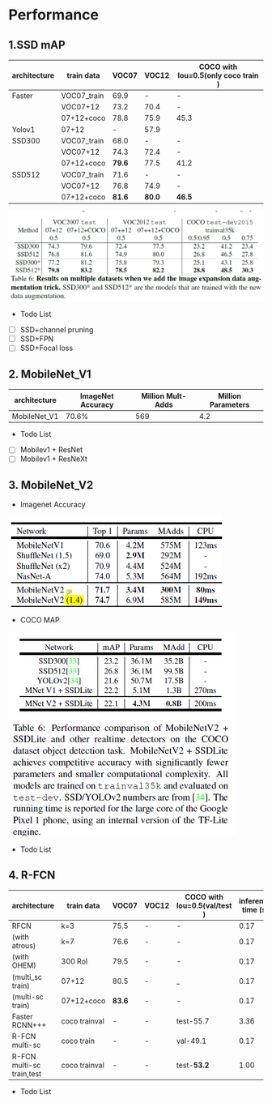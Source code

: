 # Performance

## 1.SSD mAP
| architecture |train data| VOC07 | VOC12 | COCO with Iou=0.5(only coco train ) | 
| ---- | ---- | ---- | ----- | -------|
| Faster | VOC07_train | 69.9| - |- |
|        | VOC07+12   | 73.2| 70.4|-|
|        | 07+12+coco| 78.8| 75.9 | 45.3|
| Yolov1 | 07+12     | - | 57.9|
| SSD300 | VOC07_train | 68.0| - |-|
|        | VOC07+12   | 74.3| 72.4 |-|
|        | 07+12+coco| __79.6__| 77.5|41.2|
| SSD512 | VOC07_train | 71.6|  -|-|
|        | VOC07+12   | 76.8| 74.9|-|
|        | 07+12+coco| __81.6__|__80.0__|__46.5__|


![ssd_result](../data_images/ssd_result.png)
* Todo List
- [ ] SSD+channel pruning
- [ ] SSD+FPN
- [ ] SSD+Focal loss

## 2. MobileNet_V1
| architecture |ImageNet Accuracy| Million Mult-Adds | Million Parameters  |
| ---- | ---- | ---- | ----- |
| MobileNet_V1 | 70.6% | 569  | 4.2 |

* Todo List
- [ ] Mobilev1 + ResNet
- [ ] Mobilev1 + ResNeXt 

## 3. MobileNet_V2
* Imagenet Accuracy

![imagenet](../data_images/mobileV2_imagenet.png)

* COCO MAP

![imagenet](../data_images/mobileNetv2_coco.png)

* Todo List

## 4. R-FCN
| architecture |train data| VOC07 | VOC12 | COCO with Iou=0.5(val/test ) |  inference time (s)|
| ----         | ----     | ----  | ----- | -------       |   -  |
| RFCN         |   k=3    | 75.5  |   -   |   -           | 0.17 |
| (with atrous)|   k=7    | 76.6  |   -   |   -           | 0.17 |
| (with OHEM)  |  300 RoI | 79.5  |   -   |     -         | 0.17 |
| (multi_sc train)|07+12  | 80.5  |   -   |     _         | 0.17 |
|(multi-sc train)|07+12+coco|__83.6__ |   -   |     -         | 0.17 |
|Faster RCNN+++|  coco trainval | -  | -  |  test-55.7    | 3.36 |
| R-FCN multi-sc | coco train | - | -     |  val-49.1     | 0.17 |
| R-FCN multi-sc train,test| coco trainval |-|-| test-__53.2__| 1.00 |

* Todo List